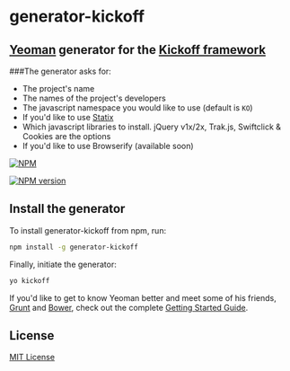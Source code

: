 # generator-kickoff
## [Yeoman](http://yeoman.io) generator for the [Kickoff framework](https://github.com/tmwagency/kickoff/)
###The generator asks for:
* The project's name
* The names of the project's developers
* The javascript namespace you would like to use (default is `KO`)
* If you'd like to use [Statix](/kickoff/statix/)
* Which javascript libraries to install. jQuery v1x/2x, Trak.js, Swiftclick & Cookies are the options
* If you'd like to use Browserify (available soon)

[![NPM](https://nodei.co/npm/generator-kickoff.png?downloads=true&stars=true)](https://nodei.co/npm/generator-kickoff/)

[![NPM version](https://badge.fury.io/js/generator-kickoff.png)](http://badge.fury.io/js/generator-kickoff)

## Install the generator
To install generator-kickoff from npm, run:

```sh
npm install -g generator-kickoff
```

Finally, initiate the generator:

```sh
yo kickoff
```

If you'd like to get to know Yeoman better and meet some of his friends, [Grunt](http://gruntjs.com) and [Bower](http://bower.io), check out the complete [Getting Started Guide](https://github.com/yeoman/yeoman/wiki/Getting-Started).


## License

[MIT License](http://en.wikipedia.org/wiki/MIT_License)




